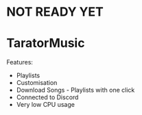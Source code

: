 # NOT READY YET
# TaratorMusic

Features: 

- Playlists
- Customisation
- Download Songs - Playlists with one click
- Connected to Discord
- Very low CPU usage
